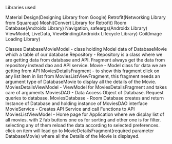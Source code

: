 Libraries used

Material Design(Designing Library from Google)
Retrofit(Networking Library from Squareup)
Moshi(Convert Library for Retrofit)
Room Database(Androidx Library)
Navigation, safeargs(Androidx Library)
ViewModel, LiveData, ViewBinding(Androidx Lifecycle Library)
Coil(Image Loading Library)


Classes 
DatabaseMovieModel - class holding Model data of DatabaseMovie which a table of our database
Repository - Repository is a class where we are getting data from database and API. Fragment always get the data from repository instead dao and API service.
Movie - Model class for data we are getting from API
MoviesDetailsFragment - to show this fragment click on any list item in list from MoviesListViewFragment, this fragment needs an argument type of DatabaseMovie to display all the details of the Movie.
MoviesDetailsViewModel - ViewModel for MoviesDetailsFragment and takes care of arguments
MoviesDAO - Data Access Object of Database. Request queries to database.
MoviesDatabase - Room Database creates and return Instance of Database and holding instance of MoviesDAO interface
MovieService - Creates API Service and call Functions to API
MoviesListViewModel - Home page for Application where we display list of all movies. with 2 fab buttons one os for sorting and other one is for filter. selecting any of them reload the data according to selected preferences. click on item will lead go to MovieDetailsFragment(required parameter DatabaseMovie) where all the Details of the Movie is displayed.